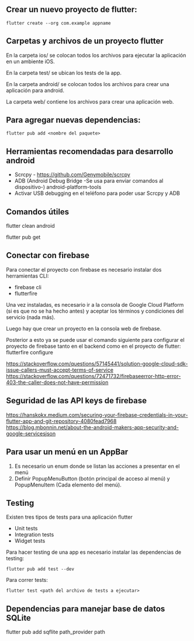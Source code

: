 ## Crear un nuevo proyecto de flutter:  
``` 
flutter create --org com.example appname
``` 

## Carpetas y archivos de un proyecto flutter

En la carpeta ios/ se colocan todos los archivos para ejecutar la aplicación en
un ambiente iOS.

En la carpeta test/ se ubican los tests de la app.

En la carpeta android/ se colocan todos los archivos para crear una aplicación
para android.

La carpeta web/ contiene los archivos para crear una aplicación web.

## Para agregar nuevas dependencias:
```  
flutter pub add <nombre del paquete>
```

## Herramientas recomendadas para desarrollo android

* Scrcpy - https://github.com/Genymobile/scrcpy
* ADB (Android Debug Bridge -Se usa para enviar comandos al dispositivo-)
    android-platform-tools
* Activar USB debugging en el teléfono para poder usar Scrcpy y ADB

## Comandos útiles
flutter clean android

flutter pub get

## Conectar con firebase

Para conectar el proyecto con firebase es necesario instalar dos herramientas
CLI:
* firebase cli
* flutterfire

Una vez instaladas, es necesario ir a la consola de Google Cloud Platform (si
es que no se ha hecho antes) y aceptar los términos y condiciones del servicio
(nada más).

Luego hay que crear un proyecto en la consola web de firebase.

Posterior a esto ya se puede usar el comando siguiente para configurar el proyecto
de firebase tanto en el backend como en el proyecto de flutter:
flutterfire configure

https://stackoverflow.com/questions/57145441/solution-google-cloud-sdk-issue-callers-must-accept-terms-of-service
https://stackoverflow.com/questions/72471732/firebaseerror-http-error-403-the-caller-does-not-have-permission

## Seguridad de las API keys de firebase

https://hanskokx.medium.com/securing-your-firebase-credentials-in-your-flutter-app-and-git-repository-4080fead7968
https://blog.mbonnin.net/about-the-android-makers-app-security-and-google-servicesjson

## Para usar un menú en un AppBar

1. Es necesario un enum donde se listan las acciones a presentar en el menú
2. Definir PopupMenuButton (botón principal de acceso al menú) y PopupMenuItem
   (Cada elemento del menú).

## Testing

Existen tres tipos de tests para una aplicación flutter  

- Unit tests
- Integration tests
- Widget tests

Para hacer testing de una app es necesario instalar las dependencias de testing:
```  
flutter pub add test --dev
```  

Para correr tests:
```  
flutter test <path del archivo de tests a ejecutar>
```  

## Dependencias para manejar base de datos SQLite

flutter pub add sqflite path_provider path
